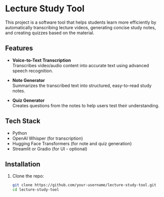 # Lecture Study Tool

This project is a software tool that helps students learn more efficiently by automatically transcribing lecture videos, generating concise study notes, and creating quizzes based on the material.

## Features

- **Voice-to-Text Transcription**  
  Transcribes video/audio content into accurate text using advanced speech recognition.

- **Note Generator**  
  Summarizes the transcribed text into structured, easy-to-read study notes.

- **Quiz Generator**  
  Creates questions from the notes to help users test their understanding.

## Tech Stack

- Python
- OpenAI Whisper (for transcription)
- Hugging Face Transformers (for note and quiz generation)
- Streamlit or Gradio (for UI - optional)

## Installation

1. Clone the repo:
   ```bash
   git clone https://github.com/your-username/lecture-study-tool.git
   cd lecture-study-tool
